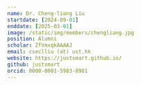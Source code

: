 ```yaml
---
name: Dr. Cheng-liang Liu
startdate: [2024-09-01]
enddate: [2025-03-01]
image: /static/img/members/chengliang.jpg
position: Alumni
scholar: ZfVmxqkAAAAJ
email: cseclliu (at) ust.hk
website: https://justsmart.github.io/
github: justsmart
orcid: 0000-0001-5983-8981
---
```

